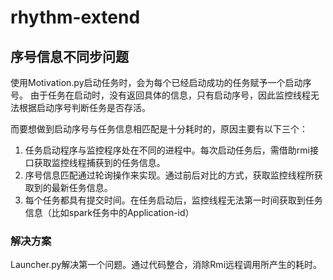 # rhythm-extend
## 序号信息不同步问题
使用Motivation.py启动任务时，会为每个已经启动成功的任务赋予一个启动序号。
由于任务在启动时，没有返回具体的信息，只有启动序号，因此监控线程无法根据启动序号判断任务是否存活。

而要想做到启动序号与任务信息相匹配是十分耗时的，原因主要有以下三个：
1. 任务启动程序与监控程序处在不同的进程中。每次启动任务后，需借助rmi接口获取监控线程捕获到的任务信息。
2. 序号信息匹配通过轮询操作来实现。通过前后对比的方式，获取监控线程所获取到的最新任务信息。
3. 每个任务都具有提交时间。在任务启动后，监控线程无法第一时间获取到任务信息（比如spark任务中的Application-id）

### 解决方案
Launcher.py解决第一个问题。通过代码整合，消除Rmi远程调用所产生的耗时。


